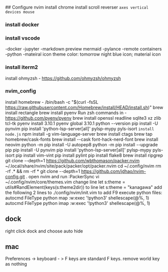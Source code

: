 ## Configure nvim
install chrome
install scroll reverser
`axes vertical 
devices mouse`
### install docker 
### install vscode
-docker
-jupyter
-markdown preview mermaid
-pylance
-remote containers
-python
-mateiral icon theme
color: tomorrow night blue
icon; material icon

### install iterm2
install ohmyzsh - https://github.com/ohmyzsh/ohmyzsh
### nvim_config
install homebrew - /bin/bash -c "$(curl -fsSL https://raw.githubusercontent.com/Homebrew/install/HEAD/install.sh)"
brew install rectangle
brew install pyenv
Run zsh commands in - https://github.com/pyenv/pyenv
brew install openssl readline sqlite3 xz zlib tcl-tk
pyenv install 3.10.1
pyenv global 3.10.1 
python --version
pip install -U pynvim
pip install 'python-lsp-server[all]' pylsp-mypy pyls-isort
`install node.js`
npm install -g vim-language-server
brew install ctags
brew tap homebrew/cask-fonts
brew install --cask font-hack-nerd-font
brew install neovim
python -m pip install -U autopep8
python -m pip install --upgrade pip
pip install -U pynvim
pip install 'python-lsp-server[all]' pylsp-mypy pyls-isort
pip install vim-vint
pip install pylint
pip install flake8
brew install ripgrep
git clone --depth=1 https://github.com/wbthomason/packer.nvim ~/.local/share/nvim/site/pack/packer/opt/packer.nvim
cd ~/.config/nvim
rm -rf .* && rm -rf *
git clone --depth=1 https://github.com/jdhao/nvim-config.git .
open nvim and run :PackerSync
vi ~/.config/nvim/core/themes.vim
change line let s:theme = utils#RandElement(keys(s:theme2dir))
to line let s:theme = "kanagawa"
add the following 2 lines to ./config/nvim/init.vim to add F9 execute python files: 
autocmd FileType python map <buffer> <F9> :w<CR>:exec '!python3' shellescape(@%, 1)<CR>
autocmd FileType python imap <buffer> <F9> <esc>:w<CR>:exec '!python3' shellescape(@%, 1)<CR>

dock
---
right click dock and choose auto hide


mac
---
Preferences -> keyboard - > F keys are standard F keys. remove world key as nothing
